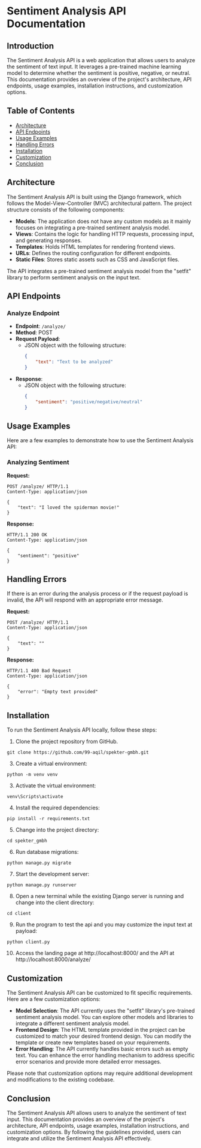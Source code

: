 # Sentiment Analysis API Documentation

## Introduction

The Sentiment Analysis API is a web application that allows users to analyze the sentiment of text input. It leverages a pre-trained machine learning model to determine whether the sentiment is positive, negative, or neutral. This documentation provides an overview of the project's architecture, API endpoints, usage examples, installation instructions, and customization options.

## Table of Contents

- [Architecture](#architecture)
- [API Endpoints](#api-endpoints)
- [Usage Examples](#usage-examples)
- [Handling Errors](#handling-errors)
- [Installation](#installation)
- [Customization](#customization)
- [Conclusion](#conclusion)

## Architecture

The Sentiment Analysis API is built using the Django framework, which follows the Model-View-Controller (MVC) architectural pattern. The project structure consists of the following components:

- **Models**: The application does not have any custom models as it mainly focuses on integrating a pre-trained sentiment analysis model.
- **Views**: Contains the logic for handling HTTP requests, processing input, and generating responses.
- **Templates**: Holds HTML templates for rendering frontend views.
- **URLs**: Defines the routing configuration for different endpoints.
- **Static Files**: Stores static assets such as CSS and JavaScript files.

The API integrates a pre-trained sentiment analysis model from the "setfit" library to perform sentiment analysis on the input text.

## API Endpoints

### Analyze Endpoint

- **Endpoint**: `/analyze/`
- **Method**: POST
- **Request Payload**:
  - JSON object with the following structure:
    ```json
    {
        "text": "Text to be analyzed"
    }
    ```
- **Response**:
  - JSON object with the following structure:
    ```json
    {
        "sentiment": "positive/negative/neutral"
    }
    ```

## Usage Examples

Here are a few examples to demonstrate how to use the Sentiment Analysis API:

### Analyzing Sentiment

**Request:**

```http
POST /analyze/ HTTP/1.1
Content-Type: application/json

{
    "text": "I loved the spiderman movie!"
}
```

**Response:**

```http
HTTP/1.1 200 OK
Content-Type: application/json

{
    "sentiment": "positive"
}
```

## Handling Errors

If there is an error during the analysis process or if the request payload is invalid, the API will respond with an appropriate error message.

**Request:**

```http
POST /analyze/ HTTP/1.1
Content-Type: application/json

{
    "text": ""
}
```

**Response:**

```http
HTTP/1.1 400 Bad Request
Content-Type: application/json

{
    "error": "Empty text provided"
}
```
## Installation

To run the Sentiment Analysis API locally, follow these steps:

1.  Clone the project repository from GitHub.
  ```
  git clone https://github.com/99-aqil/spekter-gmbh.git
  ```
3.  Create a virtual environment:
  ```
  python -m venv venv
  ```
3.  Activate the virtual environment:
  ```
  venv\Scripts\activate
  ```
4.  Install the required dependencies:
  ```
  pip install -r requirements.txt
  ```
5.  Change into the project directory:
  ```
  cd spekter_gmbh
  ```
6.  Run database migrations:
  ```
  python manage.py migrate
  ```
7.  Start the development server:
  ```
  python manage.py runserver
  ```
8.  Open a new terminal while the existing Django server is running and change into the client directory:
  ```
  cd client
  ```
9.  Run the program to test the api and you may customize the input text at payload:
  ```
  python client.py
  ```
10.  Access the landing page at http://localhost:8000/ and the API at http://localhost:8000/analyze/

## Customization

The Sentiment Analysis API can be customized to fit specific requirements. Here are a few customization options:

- **Model Selection**: The API currently uses the "setfit" library's pre-trained sentiment analysis model. You can explore other models and libraries to integrate a different sentiment analysis model.
- **Frontend Design**: The HTML template provided in the project can be customized to match your desired frontend design. You can modify the template or create new templates based on your requirements.
- **Error Handling**: The API currently handles basic errors such as empty text. You can enhance the error handling mechanism to address specific error scenarios and provide more detailed error messages.

Please note that customization options may require additional development and modifications to the existing codebase.

## Conclusion

The Sentiment Analysis API allows users to analyze the sentiment of text input. This documentation provides an overview of the project's architecture, API endpoints, usage examples, installation instructions, and customization options. By following the guidelines provided, users can integrate and utilize the Sentiment Analysis API effectively.
